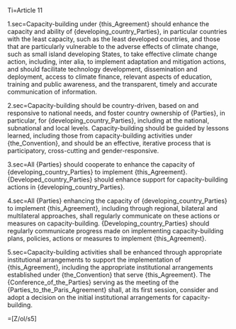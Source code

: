 
Ti=Article 11

1.sec=Capacity-building under {this_Agreement} should enhance the capacity and ability of {developing_country_Parties}, in particular countries with the least capacity, such as the least developed countries, and those that are particularly vulnerable to the adverse effects of climate change, such as small island developing States, to take  effective climate change action, including, inter alia, to implement adaptation and mitigation actions, and should facilitate technology development, dissemination and deployment, access to climate finance, relevant aspects of education, training and public awareness, and the transparent, timely and accurate communication of information.

2.sec=Capacity-building should be country-driven, based on and responsive to national needs, and foster country ownership of {Parties}, in particular, for {developing_country_Parties}, including at the national, subnational and local levels. Capacity-building should be guided by lessons learned, including those from capacity-building activities under {the_Convention}, and should be an effective, iterative process that is participatory, cross-cutting and gender-responsive.

3.sec=All {Parties} should cooperate to enhance the capacity of {developing_country_Parties} to implement {this_Agreement}. {Developed_country_Parties} should enhance support for capacity-building actions in {developing_country_Parties}.

4.sec=All {Parties} enhancing the capacity of {developing_country_Parties} to implement {this_Agreement}, including through regional, bilateral and multilateral approaches, shall regularly communicate on these actions or measures on capacity-building. {Developing_country_Parties} should regularly communicate progress made on implementing capacity-building plans, policies, actions or measures to implement {this_Agreement}.

5.sec=Capacity-building activities shall be enhanced through appropriate institutional arrangements to support the implementation of {this_Agreement}, including the appropriate institutional arrangements established under {the_Convention} that serve {this_Agreement}. The {Conference_of_the_Parties} serving as the meeting of the {Parties_to_the_Paris_Agreement} shall, at its first session, consider and adopt a decision on the initial institutional arrangements for capacity-building.

=[Z/ol/s5]

